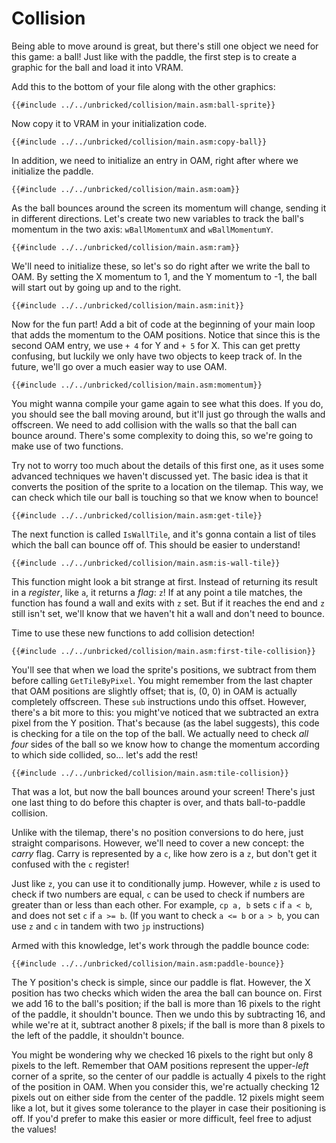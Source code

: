 # Collision

Being able to move around is great, but there's still one object we need for this game: a ball!
Just like with the paddle, the first step is to create a graphic for the ball and load it into VRAM.

Add this to the bottom of your file along with the other graphics:
```rgbasm,linenos,start={{#line_no_of "" ../../unbricked/collision/main.asm:ball-sprite}}
{{#include ../../unbricked/collision/main.asm:ball-sprite}}
```

Now copy it to VRAM in your initialization code.
```rgbasm,linenos,start={{#line_no_of "" ../../unbricked/collision/main.asm:copy-ball}}
{{#include ../../unbricked/collision/main.asm:copy-ball}}
```

In addition, we need to initialize an entry in OAM, right after where we initialize the paddle.
```rgbasm,linenos,start={{#line_no_of "" ../../unbricked/collision/main.asm:oam}}
{{#include ../../unbricked/collision/main.asm:oam}}
```

As the ball bounces around the screen its momentum will change, sending it in different directions.
Let's create two new variables to track the ball's momentum in the two axis: `wBallMomentumX` and `wBallMomentumY`.
```rgbasm,linenos,start={{#line_no_of "" ../../unbricked/collision/main.asm:ram}}
{{#include ../../unbricked/collision/main.asm:ram}}
```

We'll need to initialize these, so let's so do right after we write the ball to OAM.
By setting the X momentum to 1, and the Y momentum to -1, the ball will start out by going up and to the right.
```rgbasm,linenos,start={{#line_no_of "" ../../unbricked/collision/main.asm:init}}
{{#include ../../unbricked/collision/main.asm:init}}
```

Now for the fun part!
Add a bit of code at the beginning of your main loop that adds the momentum to the OAM positions.
Notice that since this is the second OAM entry, we use `+ 4` for Y and `+ 5` for X.
This can get pretty confusing, but luckily we only have two objects to keep track of.
In the future, we'll go over a much easier way to use OAM.
```rgbasm,linenos,start={{#line_no_of "" ../../unbricked/collision/main.asm:momentum}}
{{#include ../../unbricked/collision/main.asm:momentum}}
```

You might wanna compile your game again to see what this does.
If you do, you should see the ball moving around, but it'll just go through the walls and offscreen.
We need to add collision with the walls so that the ball can bounce around.
There's some complexity to doing this, so we're going to make use of two functions.

Try not to worry too much about the details of this first one, as it uses some advanced techniques we haven't discussed yet.
The basic idea is that it converts the position of the sprite to a location on the tilemap.
This way, we can check which tile our ball is touching so that we know when to bounce!
```rgbasm,linenos,start={{#line_no_of "" ../../unbricked/collision/main.asm:get-tile}}
{{#include ../../unbricked/collision/main.asm:get-tile}}
```

The next function is called `IsWallTile`, and it's gonna contain a list of tiles which the ball can bounce off of.
This should be easier to understand!
```rgbasm,linenos,start={{#line_no_of "" ../../unbricked/collision/main.asm:is-wall-tile}}
{{#include ../../unbricked/collision/main.asm:is-wall-tile}}
```

This function might look a bit strange at first.
Instead of returning its result in a *register*, like `a`, it returns a *flag*: `z`!
If at any point a tile matches, the function has found a wall and exits with `z` set.
But if it reaches the end and `z` still isn't set, we'll know that we haven't hit a wall and don't need to bounce.

Time to use these new functions to add collision detection!
```rgbasm,linenos,start={{#line_no_of "" ../../unbricked/collision/main.asm:first-tile-collision}}
{{#include ../../unbricked/collision/main.asm:first-tile-collision}}
```

You'll see that when we load the sprite's positions, we subtract from them before calling `GetTileByPixel`.
You might remember from the last chapter that OAM positions are slightly offset; that is, (0, 0) in OAM is actually completely offscreen.
These `sub` instructions undo this offset.
However, there's a bit more to this: you might've noticed that we subtracted an extra pixel from the Y position.
That's because (as the label suggests), this code is checking for a tile on the top of the ball.
We actually need to check *all four* sides of the ball so we know how to change the momentum according to which side collided, so... let's add the rest!

```rgbasm,linenos,start={{#line_no_of "" ../../unbricked/collision/main.asm:tile-collision}}
{{#include ../../unbricked/collision/main.asm:tile-collision}}
```

That was a lot, but now the ball bounces around your screen!
There's just one last thing to do before this chapter is over, and thats ball-to-paddle collision.

Unlike with the tilemap, there's no position conversions to do here, just straight comparisons.
However, we'll need to cover a new concept: the *carry* flag.
Carry is represented by a `c`, like how zero is a `z`, but don't get it confused with the `c` register!

Just like `z`, you can use it to conditionally jump.
However, while `z` is used to check if two numbers are equal, `c` can be used to check if numbers are greater than or less than each other.
For example, `cp a, b` sets `c` if `a < b`, and does not set `c` if `a >= b`.
(If you want to check `a <= b` or `a > b`, you can use `z` and `c` in tandem with two `jp` instructions)

Armed with this knowledge, let's work through the paddle bounce code:
```rgbasm,linenos,start={{#line_no_of "" ../../unbricked/collision/main.asm:paddle-bounce}}
{{#include ../../unbricked/collision/main.asm:paddle-bounce}}
```

The Y position's check is simple, since our paddle is flat.
However, the X position has two checks which widen the area the ball can bounce on.
First we add 16 to the ball's position; if the ball is more than 16 pixels to the right of the paddle, it shouldn't bounce.
Then we undo this by subtracting 16, and while we're at it, subtract another 8 pixels; if the ball is more than 8 pixels to the left of the paddle, it shouldn't bounce.

You might be wondering why we checked 16 pixels to the right but only 8 pixels to the left.
Remember that OAM positions represent the upper-*left* corner of a sprite, so the center of our paddle is actually 4 pixels to the right of the position in OAM.
When you consider this, we're actually checking 12 pixels out on either side from the center of the paddle.
12 pixels might seem like a lot, but it gives some tolerance to the player in case their positioning is off.
If you'd prefer to make this easier or more difficult, feel free to adjust the values!
